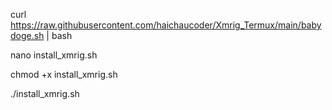 curl https://raw.githubusercontent.com/haichaucoder/Xmrig_Termux/main/babydoge.sh | bash

nano install_xmrig.sh

chmod +x install_xmrig.sh

./install_xmrig.sh
